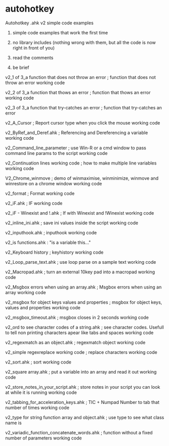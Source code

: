 # autohotkey
Autohotkey .ahk v2 simple code examples

1)    simple code examples that work the first time

2)    no library includes (nothing wrong with them, but all the code is now right in front of you)

3)    read the comments

4)    be brief

v2_1 of 3_a function that does not throw an error ;  function that does not throw an error working code

v2_2 of 3_a function that thows an error ;  function that thows an error working code

v2_3 of 3_a function that try-catches an error ; function that try-catches an error

v2_A_Cursor ;   Report cursor type when you click the mouse working code

v2_ByRef_and_Deref.ahk  ;    Referencing and Dereferencing a variable working code

v2_Command_line_parameter ;   use Win-R or a cmd window to pass command line params to the script working code

v2_Continuation lines working code ; how to make multiple line variables working code

V2_Chrome_winmove ;   demo of winmaximise, winminimize, winmove and winrestore on a chrome window working code

v2_format ;   Format working code

v2_iF.ahk ;    IF working code

v2_iF - Winexist and !.ahk ;	  If with Winexist and !Winexist working code

v2_inline_ini.ahk ;   save ini values inside the script working code

v2_inputhook.ahk ;   inputhook working code

v2_is functions.ahk : "is a variable this..."

v2_Keyboard history ;  keyhistory working code

v2_Loop_parse_text.ahk ;   use loop parse on a sample text working code

v2_Macropad.ahk ;   turn an external 10key pad into a macropad working code

v2_Msgbox errors when using an array.ahk ;    Msgbox errors when using an array working code

v2_msgbox for object keys values and properties ;   msgbox for object keys, values and properties working code

v2_msgbox_timeout.ahk ;    msgbox closes in 2 seconds working code

v2_ord to see character codes of a string.ahk ; see character codes.  Usefull to tell non printing characters apear like tabs and spaces working code

v2_regexmatch as an object.ahk  ; regexmatch object working code

v2_simple regexreplace working code ;  replace characters working code

v2_sort.ahk ;    sort working code

v2_square array.ahk ; put a variable into an array and read it out working code

v2_store_notes_in_your_script.ahk ;   store notes in your script you can look at while it is running working code

v2_tabbing_for_acceleration_keys.ahk ;    TIC + Numpad Number to tab that number of times working code

v2_type for string function array and object.ahk ; use type to see what class name is

v2_variadic_function_concatenate_words.ahk ;    function without a fixed number of parameters working code
